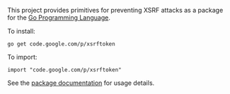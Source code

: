 This project provides primitives for preventing XSRF attacks as a package for the [Go Programming Language](http://golang.org/).

To install:

```
go get code.google.com/p/xsrftoken
```

To import:

```
import "code.google.com/p/xsrftoken"
```

See the [package documentation](http://go.pkgdoc.org/code.google.com/p/xsrftoken) for usage details.